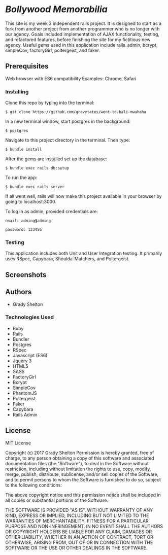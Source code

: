 # _Bollywood Memorabilia_

This site is my week 3 independent rails project. It is designed to start as a fork from another project from another programmer who is no longer with our agency. Goals included implementation of AJAX functionality, testing, and refactored features, before finishing the site for my fictitious new agency. Useful gems used in this application include rails_admin, bcrypt, simpleCov, factoryGirl, poltergeist, and faker.

## Prerequisites

Web browser with ES6 compatibility
Examples: Chrome, Safari

### Installing

Clone this repo by typing into the terminal:
```
$ git clone https://github.com/gravytates/went-to-bali-mwahaha
```

In a new terminal window, start postgres in the background:
```
$ postgres
```

Navigate to this project directory in the terminal. Then type:

```
$ bundle install
```

After the gems are installed set up the database:

```
$ bundle exec rails db:setup
```

To run the app:
```
$ bundle exec rails server
```
If all went well, rails will now make this project available in your browser by going to localhost:3000.

To log in as admin, provided credentials are:
```
email: adming@adming
```
```
password: 123456
```

### Testing

This application includes both Unit and User Integration testing. It primarily uses RSpec, Capybara, Shoulda-Matchers, and Poltergeist.

## Screenshots

## Authors

* Grady Shelton

### Technologies Used

* Ruby
* Rails
* Bundler
* Postgres
* RSpec
* Javascript (ES6)
* Jquery 3
* HTML5
* SASS
* FactoryGirl
* Bcrypt
* SimpleCov
* PhantomJS
* Poltergeist
* Faker
* Capybara
* Rails Admin


## License

MIT License

Copyright (c) 2017 Grady Shelton
Permission is hereby granted, free of charge, to any person obtaining a copy of this software and associated documentation files (the "Software"), to deal in the Software without restriction, including without limitation the rights
to use, copy, modify, merge, publish, distribute, sublicense, and/or sell copies of the Software, and to permit persons to whom the Software is furnished to do so, subject to the following conditions:

The above copyright notice and this permission notice shall be included in all
copies or substantial portions of the Software.

THE SOFTWARE IS PROVIDED "AS IS", WITHOUT WARRANTY OF ANY KIND, EXPRESS OR
IMPLIED, INCLUDING BUT NOT LIMITED TO THE WARRANTIES OF MERCHANTABILITY,
FITNESS FOR A PARTICULAR PURPOSE AND NON-INFRINGEMENT. IN NO EVENT SHALL THE
AUTHORS OR COPYRIGHT HOLDERS BE LIABLE FOR ANY CLAIM, DAMAGES OR OTHER
LIABILITY, WHETHER IN AN ACTION OF CONTRACT, TORT OR OTHERWISE, ARISING FROM,
OUT OF OR IN CONNECTION WITH THE SOFTWARE OR THE USE OR OTHER DEALINGS IN THE
SOFTWARE.
